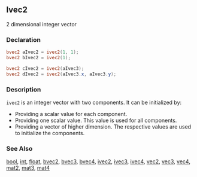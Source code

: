 ## Ivec2
2 dimensional integer vector

### Declaration
```glsl
bvec2 aIvec2 = ivec2(1, 1);
bvec2 bIvec2 = ivec2(1);

bvec2 cIvec2 = ivec2(aIvec3);
bvec2 dIvec2 = ivec2(aIvec3.x, aIvec3.y);
```

### Description
```ivec2``` is an integer vector with two components. It can be initialized by:

- Providing a scalar value for each component.
- Providing one scalar value. This value is used for all components.
- Providing a vector of higher dimension. The respective values are used to initialize the components.

### See Also
[bool](/glossary/?search=bool), [int](/glossary/?search=int), [float](/glossary/?search=float), [bvec2](/glossary/?search=bvec2), [bvec3](/glossary/?search=bvec3), [bvec4](/glossary/?search=bvec4), [ivec2](/glossary/?search=ivec2), [ivec3](/glossary/?search=ivec3), [ivec4](/glossary/?search=ivec4), [vec2](/glossary/?search=vec2), [vec3](/glossary/?search=vec3), [vec4](/glossary/?search=vec4), [mat2](/glossary/?search=mat2), [mat3](/glossary/?search=mat3), [mat4](/glossary/?search=mat4)
